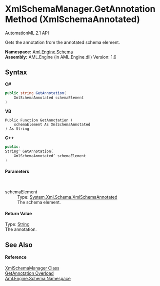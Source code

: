 # XmlSchemaManager.GetAnnotation Method (XmlSchemaAnnotated)
AutomationML 2.1 API 

Gets the annotation from the annotated schema element.

**Namespace:**&nbsp;<a href="N_Aml_Engine_Schema">Aml.Engine.Schema</a><br />**Assembly:**&nbsp;AML.Engine (in AML.Engine.dll) Version: 1.6

## Syntax

**C#**<br />
``` C#
public string GetAnnotation(
	XmlSchemaAnnotated schemaElement
)
```

**VB**<br />
``` VB
Public Function GetAnnotation ( 
	schemaElement As XmlSchemaAnnotated
) As String
```

**C++**<br />
``` C++
public:
String^ GetAnnotation(
	XmlSchemaAnnotated^ schemaElement
)
```


#### Parameters
&nbsp;<dl><dt>schemaElement</dt><dd>Type: <a href="https://docs.microsoft.com/dotnet/api/system.xml.schema.xmlschemaannotated" target="_parent" rel="noopener noreferrer">System.Xml.Schema.XmlSchemaAnnotated</a><br />The schema element.</dd></dl>

#### Return Value
Type: <a href="https://docs.microsoft.com/dotnet/api/system.string" target="_parent" rel="noopener noreferrer">String</a><br />The annotation.

## See Also


#### Reference
<a href="T_Aml_Engine_Schema_XmlSchemaManager">XmlSchemaManager Class</a><br /><a href="Overload_Aml_Engine_Schema_XmlSchemaManager_GetAnnotation">GetAnnotation Overload</a><br /><a href="N_Aml_Engine_Schema">Aml.Engine.Schema Namespace</a><br />